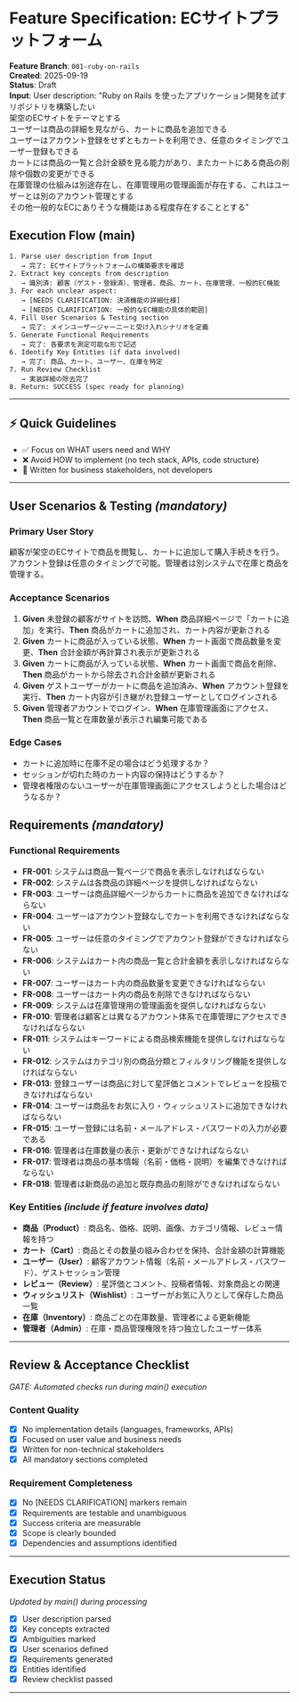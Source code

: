 # Feature Specification: ECサイトプラットフォーム

**Feature Branch**: `001-ruby-on-rails`  
**Created**: 2025-09-19  
**Status**: Draft  
**Input**: User description: "Ruby on Rails を使ったアプリケーション開発を試すリポジトリを構築したい\
架空のECサイトをテーマとする\
ユーザーは商品の詳細を見ながら、カートに商品を追加できる\
ユーザーはアカウント登録をせずともカートを利用でき、任意のタイミングでユーザー登録もできる\
カートには商品の一覧と合計金額を見る能力があり、またカートにある商品の削除や個数の変更ができる\
在庫管理の仕組みは別途存在し、在庫管理用の管理画面が存在する、これはユーザーとは別のアカウント管理とする\
その他一般的なECにありそうな機能はある程度存在することとする"

## Execution Flow (main)
```
1. Parse user description from Input
   → 完了: ECサイトプラットフォームの構築要求を確認
2. Extract key concepts from description
   → 識別済: 顧客（ゲスト・登録済）、管理者、商品、カート、在庫管理、一般的EC機能
3. For each unclear aspect:
   → [NEEDS CLARIFICATION: 決済機能の詳細仕様]
   → [NEEDS CLARIFICATION: 一般的なEC機能の具体的範囲]
4. Fill User Scenarios & Testing section
   → 完了: メインユーザージャーニーと受け入れシナリオを定義
5. Generate Functional Requirements
   → 完了: 各要求を測定可能な形で記述
6. Identify Key Entities (if data involved)
   → 完了: 商品、カート、ユーザー、在庫を特定
7. Run Review Checklist
   → 実装詳細の除去完了
8. Return: SUCCESS (spec ready for planning)
```

---

## ⚡ Quick Guidelines
- ✅ Focus on WHAT users need and WHY
- ❌ Avoid HOW to implement (no tech stack, APIs, code structure)
- 👥 Written for business stakeholders, not developers

---

## User Scenarios & Testing *(mandatory)*

### Primary User Story
顧客が架空のECサイトで商品を閲覧し、カートに追加して購入手続きを行う。アカウント登録は任意のタイミングで可能。管理者は別システムで在庫と商品を管理する。

### Acceptance Scenarios
1. **Given** 未登録の顧客がサイトを訪問、**When** 商品詳細ページで「カートに追加」を実行、**Then** 商品がカートに追加され、カート内容が更新される
2. **Given** カートに商品が入っている状態、**When** カート画面で商品数量を変更、**Then** 合計金額が再計算され表示が更新される
3. **Given** カートに商品が入っている状態、**When** カート画面で商品を削除、**Then** 商品がカートから除去され合計金額が更新される
4. **Given** ゲストユーザーがカートに商品を追加済み、**When** アカウント登録を実行、**Then** カート内容が引き継がれ登録ユーザーとしてログインされる
5. **Given** 管理者アカウントでログイン、**When** 在庫管理画面にアクセス、**Then** 商品一覧と在庫数量が表示され編集可能である

### Edge Cases
- カートに追加時に在庫不足の場合はどう処理するか？
- セッションが切れた時のカート内容の保持はどうするか？
- 管理者権限のないユーザーが在庫管理画面にアクセスしようとした場合はどうなるか？

## Requirements *(mandatory)*

### Functional Requirements
- **FR-001**: システムは商品一覧ページで商品を表示しなければならない
- **FR-002**: システムは各商品の詳細ページを提供しなければならない
- **FR-003**: ユーザーは商品詳細ページからカートに商品を追加できなければならない
- **FR-004**: ユーザーはアカウント登録なしでカートを利用できなければならない
- **FR-005**: ユーザーは任意のタイミングでアカウント登録ができなければならない
- **FR-006**: システムはカート内の商品一覧と合計金額を表示しなければならない
- **FR-007**: ユーザーはカート内の商品数量を変更できなければならない
- **FR-008**: ユーザーはカート内の商品を削除できなければならない
- **FR-009**: システムは在庫管理用の管理画面を提供しなければならない
- **FR-010**: 管理者は顧客とは異なるアカウント体系で在庫管理にアクセスできなければならない
- **FR-011**: システムはキーワードによる商品検索機能を提供しなければならない
- **FR-012**: システムはカテゴリ別の商品分類とフィルタリング機能を提供しなければならない
- **FR-013**: 登録ユーザーは商品に対して星評価とコメントでレビューを投稿できなければならない
- **FR-014**: ユーザーは商品をお気に入り・ウィッシュリストに追加できなければならない
- **FR-015**: ユーザー登録には名前・メールアドレス・パスワードの入力が必要である
- **FR-016**: 管理者は在庫数量の表示・更新ができなければならない
- **FR-017**: 管理者は商品の基本情報（名前・価格・説明）を編集できなければならない
- **FR-018**: 管理者は新商品の追加と既存商品の削除ができなければならない

### Key Entities *(include if feature involves data)*
- **商品（Product）**: 商品名、価格、説明、画像、カテゴリ情報、レビュー情報を持つ
- **カート（Cart）**: 商品とその数量の組み合わせを保持、合計金額の計算機能
- **ユーザー（User）**: 顧客アカウント情報（名前・メールアドレス・パスワード）、ゲストセッション管理
- **レビュー（Review）**: 星評価とコメント、投稿者情報、対象商品との関連
- **ウィッシュリスト（Wishlist）**: ユーザーがお気に入りとして保存した商品一覧
- **在庫（Inventory）**: 商品ごとの在庫数量、管理者による更新機能
- **管理者（Admin）**: 在庫・商品管理権限を持つ独立したユーザー体系

---

## Review & Acceptance Checklist
*GATE: Automated checks run during main() execution*

### Content Quality
- [x] No implementation details (languages, frameworks, APIs)
- [x] Focused on user value and business needs
- [x] Written for non-technical stakeholders
- [x] All mandatory sections completed

### Requirement Completeness
- [x] No [NEEDS CLARIFICATION] markers remain
- [x] Requirements are testable and unambiguous  
- [x] Success criteria are measurable
- [x] Scope is clearly bounded
- [x] Dependencies and assumptions identified

---

## Execution Status
*Updated by main() during processing*

- [x] User description parsed
- [x] Key concepts extracted
- [x] Ambiguities marked
- [x] User scenarios defined
- [x] Requirements generated
- [x] Entities identified
- [x] Review checklist passed

---
